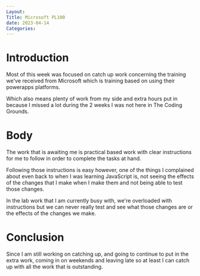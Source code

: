 ```yaml
---
Layout:
Title: Microsoft PL100
date: 2023-04-14
Categories:
---
```


# Introduction

Most of this week was focused on catch up work concerning the training we've received from Microsoft which is training based on using their powerapps platforms.

Which also means plenty of work from my side and extra hours put in because I missed a lot during the 2 weeks I was not here in The Coding Grounds.

# Body

The work that is awaiting me is practical based work with clear instructions for me to follow in order to complete the tasks at hand.

Following those instructions is easy however, one of the things I complained about even back to when I was learning JavaScript is, not seeing the effects of the changes that I make when I make them and not being able to test those changes.

In the lab work that I am currently busy with, we're overloaded with instructions but we can never really test and see what those changes are or the effects of the changes we make.

# Conclusion

Since I am still working on catching up, and going to continue to put in the extra work, coming in on weekends and leaving late so at least I can catch up with all the work that is outstanding.